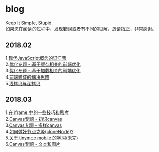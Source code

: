 # blog
Keep It Simple, Stupid.  
如果您在阅读的过程中，发现错误或者有不同的见解，恳请指正，非常感谢。

## 2018.02
1.[现代JavaScript概念的词汇表](https://github.com/kangschampagne/blog/issues/2)  
2.[优化专题 - 基于缓存相关的前端优化](https://github.com/kangschampagne/blog/issues/3)  
3.[优化专题 - 基于加载相关的前端优化](https://github.com/kangschampagne/blog/issues/4)  
4.[前端跨域的解决思路](https://github.com/kangschampagne/blog/issues/5)  
5.[浅拷贝与深拷贝](https://github.com/kangschampagne/blog/issues/6)   

## 2018.03
1.[在 iframe 中的一些技巧和思考](https://github.com/kangschampagne/blog/issues/7)  
2.[Canvas专题 - 初识canvas](https://github.com/kangschampagne/blog/issues/9)  
3.[Canvas专题 - 多样canvas](https://github.com/kangschampagne/blog/issues/10)  
4.[如何做好节点克隆(cloneNode)?](https://github.com/kangschampagne/blog/issues/11)  
5.[关于 tinymce mobile 的学习](https://github.com/kangschampagne/blog/issues/12)(未完)  
6.[Canvas专题 - 文本和图片](https://github.com/kangschampagne/blog/issues/13)  

